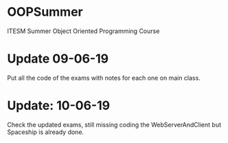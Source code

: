 # OOPSummer
ITESM Summer Object Oriented Programming Course

# Update 09-06-19
Put all the code of the exams with notes for each one on main class.

# Update: 10-06-19
Check the updated exams, still missing coding the WebServerAndClient but Spaceship is already done.
